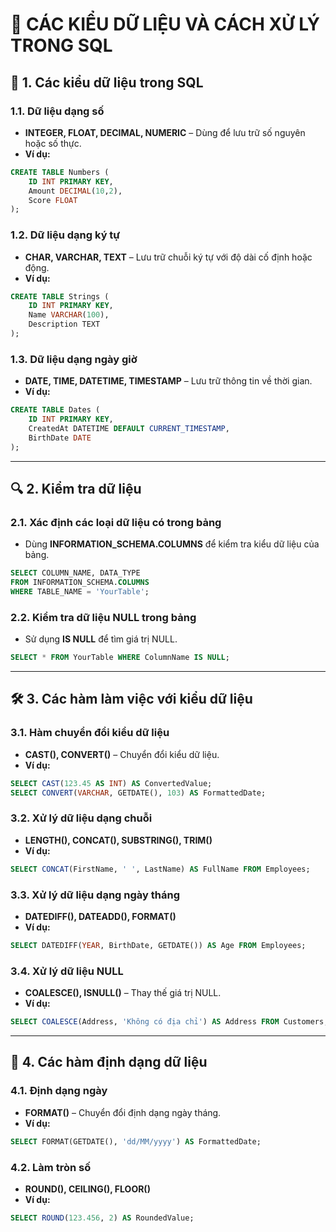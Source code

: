 # 📌 CÁC KIỂU DỮ LIỆU VÀ CÁCH XỬ LÝ TRONG SQL  

## 📖 1. Các kiểu dữ liệu trong SQL  

### 1.1. Dữ liệu dạng số  
- **INTEGER, FLOAT, DECIMAL, NUMERIC** – Dùng để lưu trữ số nguyên hoặc số thực.  
- **Ví dụ:**  
```sql
CREATE TABLE Numbers (
    ID INT PRIMARY KEY,
    Amount DECIMAL(10,2),
    Score FLOAT
);
```

### 1.2. Dữ liệu dạng ký tự  
- **CHAR, VARCHAR, TEXT** – Lưu trữ chuỗi ký tự với độ dài cố định hoặc động.  
- **Ví dụ:**  
```sql
CREATE TABLE Strings (
    ID INT PRIMARY KEY,
    Name VARCHAR(100),
    Description TEXT
);
```

### 1.3. Dữ liệu dạng ngày giờ  
- **DATE, TIME, DATETIME, TIMESTAMP** – Lưu trữ thông tin về thời gian.  
- **Ví dụ:**  
```sql
CREATE TABLE Dates (
    ID INT PRIMARY KEY,
    CreatedAt DATETIME DEFAULT CURRENT_TIMESTAMP,
    BirthDate DATE
);
```

---

## 🔍 2. Kiểm tra dữ liệu  

### 2.1. Xác định các loại dữ liệu có trong bảng  
- Dùng **INFORMATION_SCHEMA.COLUMNS** để kiểm tra kiểu dữ liệu của bảng.  
```sql
SELECT COLUMN_NAME, DATA_TYPE 
FROM INFORMATION_SCHEMA.COLUMNS 
WHERE TABLE_NAME = 'YourTable';
```

### 2.2. Kiểm tra dữ liệu NULL trong bảng  
- Sử dụng **IS NULL** để tìm giá trị NULL.  
```sql
SELECT * FROM YourTable WHERE ColumnName IS NULL;
```

---

## 🛠 3. Các hàm làm việc với kiểu dữ liệu  

### 3.1. Hàm chuyển đổi kiểu dữ liệu  
- **CAST(), CONVERT()** – Chuyển đổi kiểu dữ liệu.  
- **Ví dụ:**  
```sql
SELECT CAST(123.45 AS INT) AS ConvertedValue;
SELECT CONVERT(VARCHAR, GETDATE(), 103) AS FormattedDate;
```

### 3.2. Xử lý dữ liệu dạng chuỗi  
- **LENGTH(), CONCAT(), SUBSTRING(), TRIM()**  
- **Ví dụ:**  
```sql
SELECT CONCAT(FirstName, ' ', LastName) AS FullName FROM Employees;
```

### 3.3. Xử lý dữ liệu dạng ngày tháng  
- **DATEDIFF(), DATEADD(), FORMAT()**  
- **Ví dụ:**  
```sql
SELECT DATEDIFF(YEAR, BirthDate, GETDATE()) AS Age FROM Employees;
```

### 3.4. Xử lý dữ liệu NULL  
- **COALESCE(), ISNULL()** – Thay thế giá trị NULL.  
- **Ví dụ:**  
```sql
SELECT COALESCE(Address, 'Không có địa chỉ') AS Address FROM Customers;
```

---

## 🎨 4. Các hàm định dạng dữ liệu  

### 4.1. Định dạng ngày  
- **FORMAT()** – Chuyển đổi định dạng ngày tháng.  
- **Ví dụ:**  
```sql
SELECT FORMAT(GETDATE(), 'dd/MM/yyyy') AS FormattedDate;
```

### 4.2. Làm tròn số  
- **ROUND(), CEILING(), FLOOR()**  
- **Ví dụ:**  
```sql
SELECT ROUND(123.456, 2) AS RoundedValue;
```


